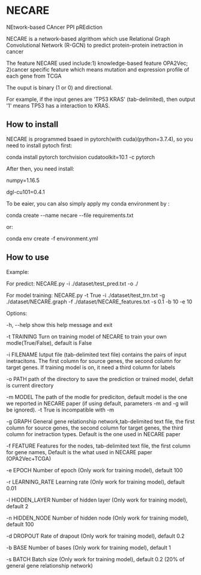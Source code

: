 # NECARE
NEtwork-based CAncer PPI pREdiction

NECARE is a network-based algrithom which use Relational Graph Convolutional Network (R-GCN) to predict protein-protein inetraction in cancer

The feature NECARE used include:1) knowledge-based feature OPA2Vec;                                                                                                         2)cancer specific feature which means mutation and expression profile of each gene from TCGA
                                
The ouput is binary (1 or 0) and directional.

For example, if the input genes are 'TP53 KRAS' (tab-delimited), then output '1' means TP53 has a interaction to KRAS.



## How to install
NECARE is programmed bsaed in pytorch(with cuda)(python=3.7.4), so you need to install pytoch first:

conda install pytorch torchvision cudatoolkit=10.1 -c pytorch

After then, you need install:

numpy=1.16.5

dgl-cu101=0.4.1

To be eaier, you can also simply apply my conda environment by :

conda create  --name necare --file requirements.txt

or:

conda env create -f environment.yml

## How to use
Example:

For predict: NECARE.py -i ./dataset/test_pred.txt -o ./

For model training:  NECARE.py -t True -i ./dataset/test_trn.txt -g ./dataset/NECARE.graph -f ./dataset/NECARE_features.txt -s 0.1 -b 10 -e 10

Options:

  -h, --help        show this help message and exit
  
  -t TRAINING       Turn on training model of NECARE to train your own
                    modle(True/False), default is False
                    
  -i FILENAME       Iutput file (tab-delimited text file) contains the pairs
                    of input inetracitons. The first column for source genes,
                    the second column for target genes. If training model is
                    on, it need a third column for labels
                    
  -o PATH           path of the directory to save the prediction or trained
                    model, defalt is current directory
                    
  -m MODEL          The path of the modle for prediciton, default model is the
                    one we reported in NECARE paper (if using default,
                    parameters -m and -g will be ignored). -t True is
                    incompatible with -m
                    
  -g GRAPH          General gene relationship network,tab-delimited text file,
                    the first column for source genes, the second column for
                    target genes, the third column for inetraction types.
                    Default is the one used in NECARE paper
                    
  -f FEATURE        Features for the nodes, tab-delimited text file, the first
                    column for gene names, Default is the what used in NECARE
                    paper (OPA2Vec+TCGA)
                    
  -e EPOCH          Number of epoch (Only work for training model), default
                    100
                    
  -r LEARNING_RATE  Learning rate (Only work for training model), default 0.01
  
  -l HIDDEN_LAYER   Number of hidden layer (Only work for training model),
                    default 2
                    
  -n HIDDEN_NODE    Number of hidden node (Only work for training model),
                    default 100
                    
  -d DROPOUT        Rate of drapout (Only work for training model), default
                    0.2
                    
  -b BASE           Number of bases (Only work for training model), default 1
  
  -s BATCH          Batch size (Only work for training model), default 0.2
                    (20% of general gene relationship network)

